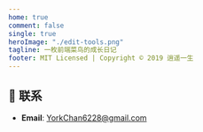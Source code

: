 ```yaml
---
home: true
comment: false
single: true
heroImage: "./edit-tools.png"
tagline: 一枚前端菜鸟的成长日记
footer: MIT Licensed | Copyright © 2019 逍遥一生
---
```



## 📮 联系

- **Email**: YorkChan6228@gmail.com

<style scoped>
main ul {
  line-height: 2.5;
}

.show-in-github {
  display: none;
}
</style>